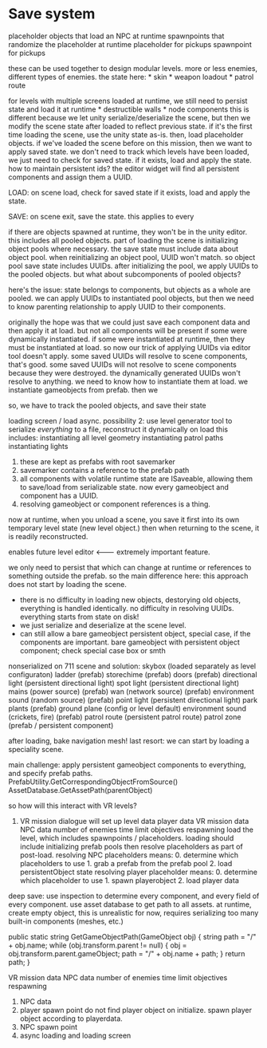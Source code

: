 # Save system

placeholder objects that load an NPC at runtime
spawnpoints that randomize the placeholder at runtime
placeholder for pickups
spawnpoint for pickups

these can be used together to design modular levels. more or less enemies, different types of enemies.
the state here:
    * skin
    * weapon loadout
    * patrol route


for levels with multiple screens loaded at runtime, we still need to persist state and load it at runtime
    * destructible walls
    * node components
this is different because we let unity serialize/deserialize the scene, but then we modify the scene state after loaded to reflect previous state.
if it's the first time loading the scene, use the unity state as-is.
    then, load placeholder objects.
if we've loaded the scene before on this mission, then we want to apply saved state.
we don't need to track which levels have been loaded, we just need to check for saved state.
    if it exists, load and apply the state.
how to maintain persistent ids?
the editor widget will find all persistent components and assign them a UUID.


LOAD:
    on scene load, check for saved state
    if it exists, load and apply the state.

SAVE:
    on scene exit, save the state.
    this applies to every 

if there are objects spawned at runtime, they won't be in the unity editor. this includes all pooled objects.
    part of loading the scene is initializing object pools where necessary.
    the save state must include data about object pool.
        when reinitializing an object pool, UUID won't match.
        so object pool save state includes UUIDs. after initializing the pool, we apply UUIDs to the pooled objects.
            but what about subcomponents of pooled objects?

here's the issue: state belongs to components, but objects as a whole are pooled.
we can apply UUIDs to instantiated pool objects, but then we need to know parenting relationship to apply UUID to their components.


originally the hope was that we could just save each component data and then apply it at load.
but not all components will be present if some were dynamically instantiated.
    if some were instantiated at runtime, then they must be instantiated at load.
    so now our trick of applying UUIDs via editor tool doesn't apply.
    some saved UUIDs will resolve to scene components, that's good.
    some saved UUIDs will not resolve to scene components because they were destroyed.
    the dynamically generated UUIDs won't resolve to anything. we need to know how to instantiate them at load.
        we instantiate gameobjects from prefab.
        then we 

so, we have to track the pooled objects, and save their state


loading screen / load async.
possibility 2: use level generator tool to serialize *everything* to a file, reconstruct it dynamically on load
this includes:
    instantiating all level geometry
    instantiating patrol paths
    instantiating lights

1. these are kept as prefabs with root savemarker
2. savemarker contains a reference to the prefab path
3. all components with volatile runtime state are ISaveable, allowing them to save/load from serializable state.
    now every gameobject and component has a UUID.
4. resolving gameobject or component references is a thing.

now at runtime, when you unload a scene, you save it first into its own temporary level state (new level object.)
then when returning to the scene, it is readily reconstructed.

enables future level editor <--- extremely important feature.

we only need to persist that which can change at runtime or references to something outside the prefab.
so the main difference here: this approach does not start by loading the scene.
* there is no difficulty in loading new objects, destorying old objects, everything is handled identically.
    no difficulty in resolving UUIDs. everything starts from state on disk!
* we just serialize and deserialize at the scene level.
* can still allow a bare gameobject persistent object, special case, if the components are important.
    bare gameobject with persistent object component; check special case box or smth

nonserialized on 711 scene and solution:
    skybox                      (loaded separately as level configuraton)
    ladder                      (prefab)
    storechime                  (prefab)
    doors                       (prefab)
    directional light           (persistent directional light)
    spot light                  (persistent directional light)
    mains (power source)        (prefab)
    wan (network source)        (prefab)
    environment sound (random source)   (prefab)
    point light                 (persistent directional light)
    park plants                 (prefab)
    ground plane                (config or level default)
    environment sound (crickets, fire)  (prefab)
    patrol route                (persistent patrol route)
    patrol zone                 (prefab / persistent component)

after loading, bake navigation mesh!
last resort: we can start by loading a speciality scene.

main challenge: apply persistent gameobject components to everything, and specify prefab paths.
 PrefabUtility.GetCorrespondingObjectFromSource()
 AssetDatabase.GetAssetPath(parentObject)

so how will this interact with VR levels?
1. VR mission dialogue will set up 
    level data
    player data
    VR mission data
        NPC data
        number of enemies
        time limit
        objectives
        respawning
load the level, which includes spawnpoints / placeholders.
loading should include initializing prefab pools
then resolve placeholders as part of post-load.
    resolving NPC placeholders means:
        0. determine which placeholders to use
        1. grab a prefab from the prefab pool
        2. load persistentObject state
    resolving player placeholder means:
        0. determine which placeholder to use
        1. spawn playerobject
        2. load player data


deep save: use inspection to determine every component, and every field of every component. use asset database to get path to all assets.
at runtime, create empty object, 
this is unrealistic for now, requires serializing too many built-in components (meshes, etc.)



public static string GetGameObjectPath(GameObject obj)
{
    string path = "/" + obj.name;
    while (obj.transform.parent != null)
    {
        obj = obj.transform.parent.gameObject;
        path = "/" + obj.name + path;
    }
    return path;
}



VR mission data
    NPC data
    number of enemies
    time limit
    objectives
    respawning


1. NPC data
2. player spawn point
    do not find player object on initialize. spawn player object according to playerdata.
3. NPC spawn point
4. async loading and loading screen